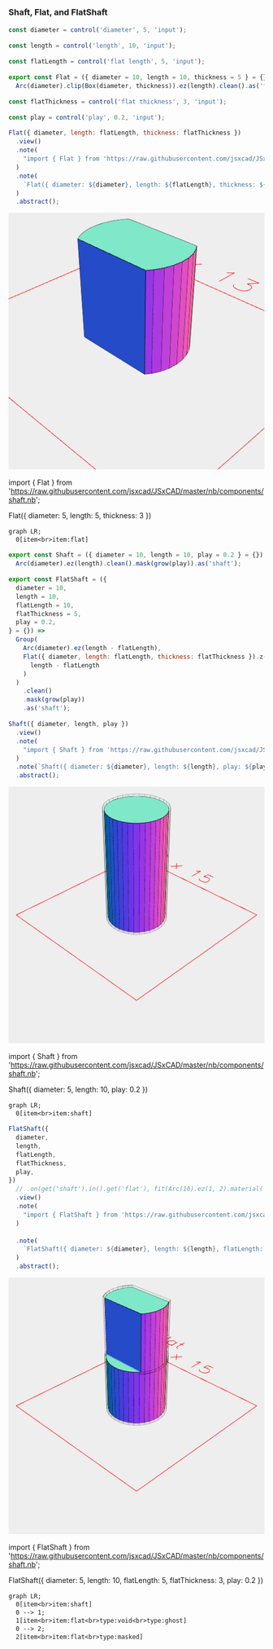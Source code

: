 ### Shaft, Flat, and FlatShaft

```JavaScript
const diameter = control('diameter', 5, 'input');
```

```JavaScript
const length = control('length', 10, 'input');
```

```JavaScript
const flatLength = control('flat length', 5, 'input');
```

```JavaScript
export const Flat = ({ diameter = 10, length = 10, thickness = 5 } = {}) =>
  Arc(diameter).clip(Box(diameter, thickness)).ez(length).clean().as('flat');
```

```JavaScript
const flatThickness = control('flat thickness', 3, 'input');
```

```JavaScript
const play = control('play', 0.2, 'input');
```

```JavaScript
Flat({ diameter, length: flatLength, thickness: flatThickness })
  .view()
  .note(
    "import { Flat } from 'https://raw.githubusercontent.com/jsxcad/JSxCAD/master/nb/components/shaft.nb';"
  )
  .note(
    `Flat({ diameter: ${diameter}, length: ${flatLength}, thickness: ${flatThickness} })`
  )
  .abstract();
```

![Image](shaft.md.0.png)

import { Flat } from 'https://raw.githubusercontent.com/jsxcad/JSxCAD/master/nb/components/shaft.nb';

Flat({ diameter: 5, length: 5, thickness: 3 })

```mermaid
graph LR;
  0[item<br>item:flat]
```

```JavaScript
export const Shaft = ({ diameter = 10, length = 10, play = 0.2 } = {}) =>
  Arc(diameter).ez(length).clean().mask(grow(play)).as('shaft');
```

```JavaScript
export const FlatShaft = ({
  diameter = 10,
  length = 10,
  flatLength = 10,
  flatThickness = 5,
  play = 0.2,
} = {}) =>
  Group(
    Arc(diameter).ez(length - flatLength),
    Flat({ diameter, length: flatLength, thickness: flatThickness }).z(
      length - flatLength
    )
  )
    .clean()
    .mask(grow(play))
    .as('shaft');
```

```JavaScript
Shaft({ diameter, length, play })
  .view()
  .note(
    "import { Shaft } from 'https://raw.githubusercontent.com/jsxcad/JSxCAD/master/nb/components/shaft.nb';"
  )
  .note(`Shaft({ diameter: ${diameter}, length: ${length}, play: ${play} })`)
  .abstract();
```

![Image](shaft.md.1.png)

import { Shaft } from 'https://raw.githubusercontent.com/jsxcad/JSxCAD/master/nb/components/shaft.nb';

Shaft({ diameter: 5, length: 10, play: 0.2 })

```mermaid
graph LR;
  0[item<br>item:shaft]
```

```JavaScript
FlatShaft({
  diameter,
  length,
  flatLength,
  flatThickness,
  play,
})
  // .on(get('shaft').in().get('flat'), fit(Arc(10).ez(1, 2).material('acrylic')))
  .view()
  .note(
    "import { FlatShaft } from 'https://raw.githubusercontent.com/jsxcad/JSxCAD/master/nb/components/shaft.nb';"
  )

  .note(
    `FlatShaft({ diameter: ${diameter}, length: ${length}, flatLength: ${flatLength}, flatThickness: ${flatThickness}, play: ${play} })`
  )
  .abstract();
```

![Image](shaft.md.2.png)

import { FlatShaft } from 'https://raw.githubusercontent.com/jsxcad/JSxCAD/master/nb/components/shaft.nb';

FlatShaft({ diameter: 5, length: 10, flatLength: 5, flatThickness: 3, play: 0.2 })

```mermaid
graph LR;
  0[item<br>item:shaft]
  0 --> 1;
  1[item<br>item:flat<br>type:void<br>type:ghost]
  0 --> 2;
  2[item<br>item:flat<br>type:masked]
```
